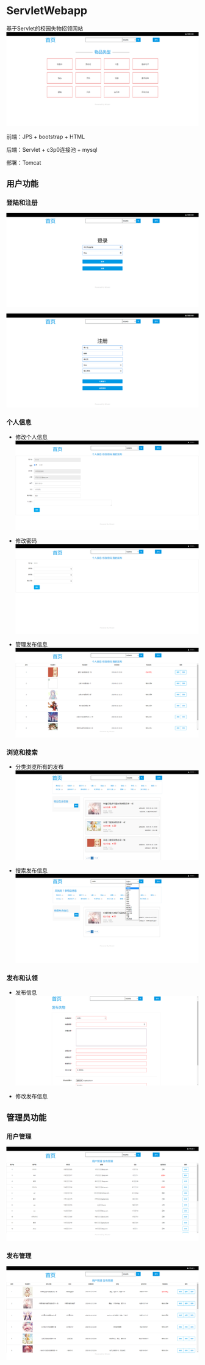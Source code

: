 # ServletWebapp

基于Servlet的校园失物招领网站
![](https://github.com/952994221/ServletWebapp/blob/main/images/preview.png)

前端：JPS + bootstrap + HTML

后端：Servlet + c3p0连接池 + mysql

部署：Tomcat

## 用户功能

### 登陆和注册

![](https://github.com/952994221/ServletWebapp/blob/main/images/login.png)

![](https://github.com/952994221/ServletWebapp/blob/main/images/signup.png)

### 个人信息

- 修改个人信息
![](https://github.com/952994221/ServletWebapp/blob/main/images/user_info.png)

- 修改密码
![](https://github.com/952994221/ServletWebapp/blob/main/images/user_passport.png)

- 管理发布信息
![](https://github.com/952994221/ServletWebapp/blob/main/images/user_issue.png)

### 浏览和搜索

- 分类浏览所有的发布
![](https://github.com/952994221/ServletWebapp/blob/main/images/browse.png)

- 搜索发布信息
![](https://github.com/952994221/ServletWebapp/blob/main/images/search.png)

### 发布和认领

- 发布信息
![](https://github.com/952994221/ServletWebapp/blob/main/images/issue.png)

- 修改发布信息


## 管理员功能

### 用户管理

![](https://github.com/952994221/ServletWebapp/blob/main/images/admin_user.png)

### 发布管理

![](https://github.com/952994221/ServletWebapp/blob/main/images/admin_issue.png)
